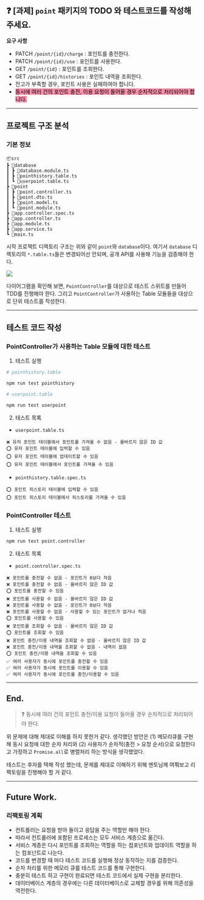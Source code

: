 ## ❓ [과제] `point` 패키지의 TODO 와 테스트코드를 작성해주세요.

**요구 사항**

- PATCH `/point/{id}/charge` : 포인트를 충전한다.
- PATCH `/point/{id}/use` : 포인트를 사용한다.
- GET `/point/{id}` : 포인트를 조회한다.
- GET `/point/{id}/histories` : 포인트 내역을 조회한다.
- 잔고가 부족할 경우, 포인트 사용은 실패하여야 합니다.
- <mark style="background: #FF5582A6;">동시에 여러 건의 포인트 충전, 이용 요청이 들어올 경우 순차적으로 처리되어야 합니다.</mark>

---

## 프로젝트 구조 분석

### 기본 정보

```text
📦src
┣ 📂database
┃ ┣ 📜database.module.ts
┃ ┣ 📜pointhistory.table.ts
┃ ┗ 📜userpoint.table.ts
┣ 📂point
┃ ┣ 📜point.controller.ts
┃ ┣ 📜point.dto.ts
┃ ┣ 📜point.model.ts
┃ ┗ 📜point.module.ts
┣ 📜app.controller.spec.ts
┣ 📜app.controller.ts
┣ 📜app.module.ts
┣ 📜app.service.ts
┗ 📜main.ts
```

시작 프로젝트 디렉토리 구조는 위와 같이 `point`와 `database`이다.
여기서 `database` 디렉토리의 `*.table.ts`들은 변경되어선 안되며, 공개 API를 사용해 기능을 검증해야 한다.

![](https://i.imgur.com/AnSKQMk.png)

다이어그램을 확인해 보면, `PointController`를 대상으로 테스트 스위트를 만들어 TDD를 진행해야 한다.
그리고 `PointController`가 사용하는 Table 모듈들을 대상으로 단위 테스트를 작성한다.

---

## 테스트 코드 작성

### PointController가 사용하는 Table 모듈에 대한 테스트

1. 테스트 실행

```bash
# pointhistory.table

npm run test pointhistory

# userpoint.table

npm run test userpoint
```

2. 테스트 목록

- `userpoint.table.ts`

```
❌ 유저 포인트 테이블에서 포인트를 가져올 수 없음 - 올바르지 않은 ID 값
⭕️ 유저 포인트 테이블에 입력할 수 있음
⭕️ 유저 포인트 테이블에 업데이트할 수 있음
⭕️ 유저 포인트 테이블에서 포인트를 가져올 수 있음
```

- `pointhistory.table.spec.ts`

```
⭕️ 포인트 히스토리 테이블에 입력할 수 있음
⭕️ 포인트 히스토리 테이블에서 히스토리를 가져올 수 있음
```

### PointController 테스트

1. 테스트 실행

```bash
npm run test point.controller
```

2. 테스트 목록

- `point.controller.spec.ts`

```
❌ 포인트를 충전할 수 없음 - 포인트가 0보다 작음
❌ 포인트를 충전할 수 없음 - 올바르지 않은 ID 값
⭕️ 포인트를 충전할 수 있음
❌ 포인트를 사용할 수 없음 - 올바르지 않은 ID 값
❌ 포인트를 사용할 수 없음 - 포인트가 0보다 작음
❌ 포인트를 사용할 수 없음 - 사용할 수 있는 포인트가 없거나 적음
⭕️ 포인트를 사용할 수 있음
❌ 포인트를 조회할 수 없음 - 올바르지 않은 ID 값
⭕️ 포인트를 조회할 수 있음
❌ 포인트 충전/이용 내역을 조회할 수 없음 - 올바르지 않은 ID 값
❌ 포인트 충전/이용 내역을 조회할 수 없음 - 내역이 없음
⭕️ 포인트 충전/이용 내역을 조회할 수 있음
✅ 여러 사용자가 동시에 포인트를 충전할 수 있음
✅ 여러 사용자가 동시에 포인트를 이용할 수 있음
✅ 여러 사용자가 동시에 포인트를 충전/이용할 수 있음
```

---

## End.

> ❓ 동시에 여러 건의 포인트 충전/이용 요청이 들어올 경우 순차적으로 처리되어야 한다.

위 문제에 대해 제대로 이해를 하지 못한거 같다. 생각했던 방안은 (1) 메모리큐를 구현해 동시 요청에 대한 순차 처리와 (2) 사용자가 순차적(충전 > 요청 순서)으로 요청한다고 가정하고 `Promise.all`로 병렬처리 하는 방식을 생각했었다.

테스트는 후자를 택해 작성 했는데, 문제를 제대로 이해하기 위해 멘토님께 여쭤보고 리팩토링을 진행해야 할 거 같다.

---

## Future Work.

### 리팩토링 계획

- 컨트롤러는 요청을 받아 들이고 응답을 주는 역할만 해야 한다.
- 따라서 컨트롤러에 포함된 프로세스는 모두 서비스 계층으로 옮긴다.
- 서비스 계층은 다시 포인트를 조회하는 역할을 하는 컴포넌트와 업데이트 역할을 하는 컴포넌트로 나눈다.
- 코드를 변경할 때 마다 테스트 코드를 실행해 정상 동작하는 지를 검증한다.
- 순차 처리를 위한 메모리 큐를 테스트 코드를 통해 구현한다.
- 충분히 테스트 하고 구현이 완료되면 테스트 코드에서 실제 구현을 분리한다.
- 데이터베이스 계층의 경우에는 다른 데이터베이스로 교체할 경우를 위해 의존성을 역전한다.

